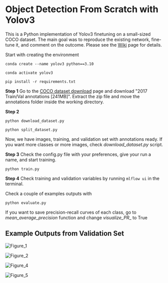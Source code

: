 # Object Detection From Scratch with Yolov3
This is a Python implementation of Yolov3 finetuning on a small-sized COCO dataset. The main goal was to reproduce the existing network, fine-tune it, and comment on the outcome. Please see the [Wiki](https://github.com/yilmazzosmann/obj_detection_Yolov3_from_scratch/wiki/Project-Details-and-Design-Decisions) page for details.

Start with creating the environment 

`conda create --name yolov3 python==3.10`

`conda activate yolov3`

`pip install -r requirements.txt `

**Step 1**
Go to the [COCO dataset download](https://cocodataset.org/#download) page and download "2017 Train/Val annotations [241MB]". Extract the zip file and move the annotations folder inside the working directory.

**Step 2**

`python download_dataset.py ` 

`python split_dataset.py `

Now, we have images, training, and validation set with annotations ready. If you want more classes or more images, check _download_dataset.py_ script.

**Step 3**
Check the config.py file with your preferences, give your run a name, and start training.

`python train.py `

**Step 4**
Check training and validation variables by running 
`mlflow ui` in the terminal.

Check a couple of examples outputs with 

`python evaluate.py`

If you want to save precision-recall curves of each class, go to _mean_average_precision_ function and change _visualize_PR__ to True

## Example Outputs from Validation Set
![Figure_1](https://github.com/user-attachments/assets/a18c2d11-4f37-482d-822d-ba370511df4c)

![Figure_2](https://github.com/user-attachments/assets/89206ba7-9bb6-4a35-8337-c465afaf6a97)

![Figure_4](https://github.com/user-attachments/assets/595fb5a4-2d66-4a00-a36c-294f33bf4641)

![Figure_5](https://github.com/user-attachments/assets/53f37e16-e6a3-4940-9b53-f3185f87b048)
